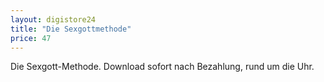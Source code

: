 ```yaml
---
layout: digistore24
title: "Die Sexgottmethode"
price: 47
---
```

<p>Die Sexgott-Methode. Download sofort nach Bezahlung, rund um die Uhr.</p>